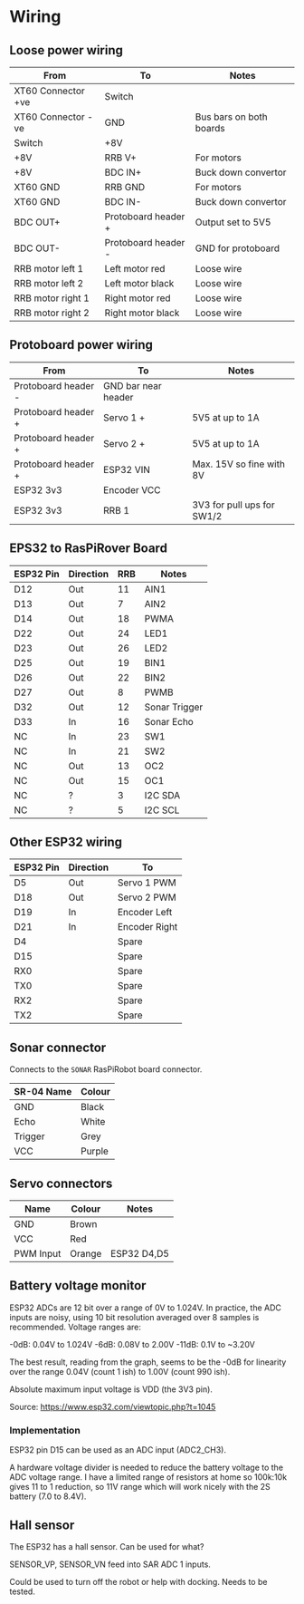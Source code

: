 # Wiring

## Loose power wiring

| From | To | Notes |
|---|---|---|
| XT60 Connector +ve | Switch |  |
| XT60 Connector -ve | GND | Bus bars on both boards |
| Switch | +8V |  |
| +8V | RRB V+ | For motors |
| +8V | BDC IN+ | Buck down convertor |
| XT60 GND | RRB GND | For motors |
| XT60 GND | BDC IN- | Buck down convertor |
| BDC OUT+ | Protoboard header + | Output set to 5V5 |
| BDC OUT- | Protoboard header - | GND for protoboard |
| RRB motor left 1 | Left motor red | Loose wire |
| RRB motor left 2 | Left motor black | Loose wire |
| RRB motor right 1 | Right motor red | Loose wire |
| RRB motor right 2 | Right motor black | Loose wire |

## Protoboard power wiring

| From | To | Notes |
|---|---|---|
| Protoboard header - | GND bar near header | |
| Protoboard header + | Servo 1 + | 5V5 at up to 1A |
| Protoboard header + | Servo 2 + | 5V5 at up to 1A |
| Protoboard header + | ESP32 VIN | Max. 15V so fine with 8V |
| ESP32 3v3 | Encoder VCC | |
| ESP32 3v3 | RRB 1 | 3V3 for pull ups for SW1/2 |

## EPS32 to RasPiRover Board

| ESP32 Pin | Direction | RRB | Notes |
|---|---|---|---|
| D12 | Out | 11 | AIN1 |
| D13 | Out |  7 | AIN2 |
| D14 | Out | 18 | PWMA |
| D22 | Out | 24 | LED1 |
| D23 | Out | 26 | LED2 |
| D25 | Out | 19 | BIN1 |
| D26 | Out | 22 | BIN2 |
| D27 | Out |  8 | PWMB |
| D32 | Out | 12 | Sonar Trigger |
| D33 | In | 16 | Sonar Echo |
| NC | In | 23 | SW1 |
| NC | In | 21 | SW2 |
| NC | Out | 13 | OC2 |
| NC | Out | 15 | OC1 |
| NC | ? |  3 | I2C SDA |
| NC | ? |  5 | I2C SCL |

## Other ESP32 wiring

| ESP32 Pin | Direction | To |
|---|---|---|
| D5 | Out | Servo 1 PWM |
| D18 | Out | Servo 2 PWM |
| D19 | In | Encoder Left |
| D21 | In | Encoder Right |
| D4 | | Spare |
| D15 | | Spare |
| RX0 | | Spare |
| TX0 | | Spare |
| RX2 | | Spare |
| TX2 | | Spare |

## Sonar connector

Connects to the `SONAR` RasPiRobot board connector.

| SR-04 Name | Colour |
|---|---|
| GND | Black |
| Echo | White |
| Trigger | Grey |
| VCC | Purple |

## Servo connectors

| Name | Colour | Notes |
|---|---|---|
| GND | Brown | |
| VCC | Red | |
| PWM Input | Orange | ESP32 D4,D5 |

## Battery voltage monitor

ESP32 ADCs are 12 bit over a range of 0V to 1.024V.  In practice, the ADC inputs are noisy, using 10 bit resolution averaged over 8 samples is recommended.  Voltage ranges are:

-0dB: 0.04V to 1.024V
-6dB: 0.08V to 2.00V
-11dB: 0.1V to ~3.20V

The best result, reading from the graph, seems to be the -0dB for linearity over the range 0.04V (count 1 ish) to 1.00V (count 990 ish).

Absolute maximum input voltage is VDD (the 3V3 pin).

Source: https://www.esp32.com/viewtopic.php?t=1045

### Implementation

ESP32 pin D15 can be used as an ADC input (ADC2_CH3).

A hardware voltage divider is needed to reduce the battery voltage to the ADC voltage range.  I have a limited range of resistors at home so 100k:10k gives 11 to 1 reduction, so 11V range which will work nicely with the 2S battery (7.0 to 8.4V).

## Hall sensor

The ESP32 has a hall sensor.  Can be used for what?

SENSOR_VP, SENSOR_VN feed into SAR ADC 1 inputs.

Could be used to turn off the robot or help with docking.  Needs to be tested.
